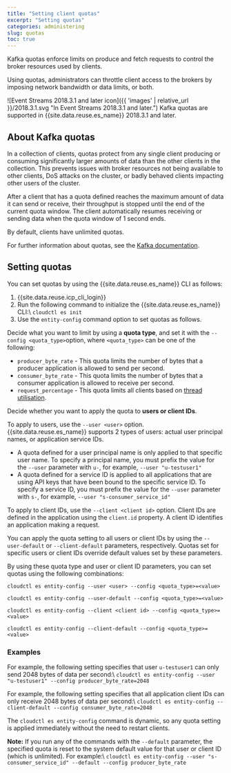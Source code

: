 ```yaml
---
title: "Setting client quotas"
excerpt: "Setting quotas"
categories: administering
slug: quotas
toc: true
---
```


Kafka quotas enforce limits on produce and fetch requests to control the broker resources used by clients.

Using quotas, administrators can throttle client access to the brokers by imposing network bandwidth or data limits, or both.

![Event Streams 2018.3.1 and later icon]({{ 'images' | relative_url }}/2018.3.1.svg "In Event Streams 2018.3.1 and later.") Kafka quotas are supported in {{site.data.reuse.es_name}} 2018.3.1 and later.

## About Kafka quotas

In a collection of clients, quotas protect from any single client producing or consuming significantly larger amounts of data than the other clients in the collection. This prevents issues with broker resources not being available to other clients, DoS attacks on the cluster, or badly behaved clients impacting other users of the cluster.

After a client that has a quota defined reaches the maximum amount of data it can send or receive, their throughput is stopped until the end of the current quota window. The client automatically resumes receiving or sending data when the quota window of 1 second ends.

By default, clients have unlimited quotas.

For further information about quotas, see the [Kafka documentation](https://kafka.apache.org/documentation/#design_quotas).

## Setting quotas

You can set quotas by using the {{site.data.reuse.es_name}} CLI as follows:

1. {{site.data.reuse.icp_cli_login}}
2. Run the following command to initialize the {{site.data.reuse.es_name}} CLI:\\
   `cloudctl es init`
3. Use the `entity-config` command option to set quotas as follows.

Decide what you want to limit by using a **quota type**, and set it with the `--config <quota_type>`option, where `<quota_type>` can be one of the following:
- `producer_byte_rate` - This quota limits the number of bytes that a producer application is allowed to send per second.
- `consumer_byte_rate` - This quota limits the number of bytes that a consumer application is allowed to receive per second.
- `request_percentage` - This quota limits all clients based on [thread utilisation](https://kafka.apache.org/documentation/#design_quotascpu).

Decide whether you want to apply the quota to **users or client IDs**.

To apply to users, use the `--user <user>` option. {{site.data.reuse.es_name}} supports 2 types of users: actual user principal names, or application service IDs.
- A quota defined for a user principal name is only applied to that specific user name. To specify a principal name, you must prefix the value for the `--user` parameter with `u-`, for example, `--user "u-testuser1"`
- A quota defined for a service ID is applied to all applications that are using API keys that have been bound to the specific service ID. To specify a service ID, you must prefix the value for the `--user` parameter with `s-`, for example, `--user "s-consumer_service_id"`

To apply to client IDs, use the `--client <client id>` option. Client IDs are defined in the application using the `client.id` property. A client ID identifies an application making a request.

You can apply the quota setting to all users or client IDs by using the `--user-default` or `--client-default` parameters, respectively. Quotas set for specific users or client IDs override default values set by these parameters.

By using these quota type and user or client ID parameters, you can set quotas using the following combinations:

   `cloudctl es entity-config --user <user> --config <quota_type>=<value>`

   `cloudctl es entity-config --user-default --config <quota_type>=<value>`

   `cloudctl es entity-config --client <client id> --config <quota_type>=<value>`

   `cloudctl es entity-config --client-default --config <quota_type>=<value>`

### Examples

For example, the following setting specifies that user `u-testuser1` can only send 2048 bytes of data per second:\\
`cloudctl es entity-config --user "u-testuser1" --config producer_byte_rate=2048`

For example, the following setting specifies that all application client IDs can only receive 2048 bytes of data per second:\\
`cloudctl es entity-config --client-default --config consumer_byte_rate=2048`

The `cloudctl es entity-config` command is dynamic, so any quota setting is applied immediately without the need to restart clients.

**Note:** If you run any of the commands with the `--default` parameter, the specified quota is reset to the system default value for that user or client ID (which is unlimited).
For example:\\
    `cloudctl es entity-config --user "s-consumer_service_id" --default --config producer_byte_rate`
